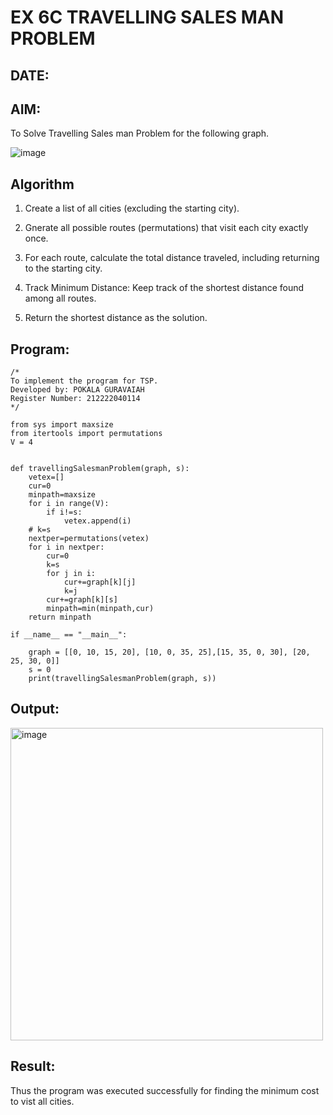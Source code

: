 # EX 6C TRAVELLING SALES MAN PROBLEM
## DATE:
## AIM:
To Solve Travelling Sales man Problem for the following graph.

![image](https://github.com/user-attachments/assets/653921a4-3d7b-4691-9b41-735e80f7af0b)



## Algorithm
1. Create a list of all cities (excluding the starting city).

2. Gnerate all possible routes (permutations) that visit each city exactly once.

3. For each route, calculate the total distance traveled, including returning to the starting city.

4. Track Minimum Distance: Keep track of the shortest distance found among all routes.

5.  Return the shortest distance as the solution.

## Program:
```
/*
To implement the program for TSP.
Developed by: POKALA GURAVAIAH
Register Number: 212222040114
*/
```
```
from sys import maxsize
from itertools import permutations
V = 4
 

def travellingSalesmanProblem(graph, s):
    vetex=[]
    cur=0
    minpath=maxsize
    for i in range(V):
        if i!=s:
            vetex.append(i)
    # k=s
    nextper=permutations(vetex)
    for i in nextper:
        cur=0
        k=s
        for j in i:
            cur+=graph[k][j]
            k=j
        cur+=graph[k][s]
        minpath=min(minpath,cur)
    return minpath

if __name__ == "__main__":
 
    graph = [[0, 10, 15, 20], [10, 0, 35, 25],[15, 35, 0, 30], [20, 25, 30, 0]]
    s = 0
    print(travellingSalesmanProblem(graph, s))
```
## Output:
<img width="500" alt="image" src="https://github.com/user-attachments/assets/195874f6-731a-453d-9dc7-d6d5755d80c9"/>

## Result:
Thus the program was executed successfully for finding the minimum cost to vist all cities.
